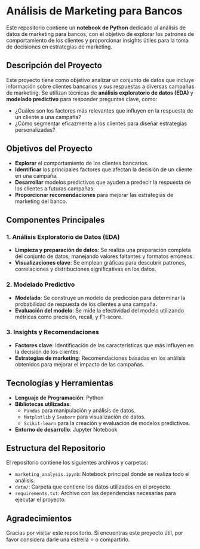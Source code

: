 # Análisis de Marketing para Bancos

Este repositorio contiene un **notebook de Python** dedicado al análisis de datos de marketing para bancos, con el objetivo de explorar los patrones de comportamiento de los clientes y proporcionar insights útiles para la toma de decisiones en estrategias de marketing.

## Descripción del Proyecto

Este proyecto tiene como objetivo analizar un conjunto de datos que incluye información sobre clientes bancarios y sus respuestas a diversas campañas de marketing. Se utilizan técnicas de **análisis exploratorio de datos (EDA)** y **modelado predictivo** para responder preguntas clave, como:

- ¿Cuáles son los factores más relevantes que influyen en la respuesta de un cliente a una campaña?
- ¿Cómo segmentar eficazmente a los clientes para diseñar estrategias personalizadas?

## Objetivos del Proyecto

- **Explorar** el comportamiento de los clientes bancarios.
- **Identificar** los principales factores que afectan la decisión de un cliente en una campaña.
- **Desarrollar** modelos predictivos que ayuden a predecir la respuesta de los clientes a futuras campañas.
- **Proporcionar recomendaciones** para mejorar las estrategias de marketing del banco.

## Componentes Principales

### 1. Análisis Exploratorio de Datos (EDA)
- **Limpieza y preparación de datos**: Se realiza una preparación completa del conjunto de datos, manejando valores faltantes y formatos erróneos.
- **Visualizaciones clave**: Se emplean gráficas para descubrir patrones, correlaciones y distribuciones significativas en los datos.

### 2. Modelado Predictivo
- **Modelado**: Se construye un modelo de predicción para determinar la probabilidad de respuesta de los clientes a una campaña.
- **Evaluación del modelo**: Se mide la efectividad del modelo utilizando métricas como precisión, recall, y F1-score.

### 3. Insights y Recomendaciones
- **Factores clave**: Identificación de las características que más influyen en la decisión de los clientes.
- **Estrategias de marketing**: Recomendaciones basadas en los análisis obtenidos para mejorar el impacto de las campañas.

## Tecnologías y Herramientas

- **Lenguaje de Programación**: Python
- **Bibliotecas utilizadas**:
  - `Pandas` para manipulación y análisis de datos.
  - `Matplotlib` y `Seaborn` para visualización de datos.
  - `Scikit-learn` para la creación y evaluación de modelos predictivos.
- **Entorno de desarrollo**: Jupyter Notebook

## Estructura del Repositorio

El repositorio contiene los siguientes archivos y carpetas:

- `marketing_analysis.ipynb`: Notebook principal donde se realiza todo el análisis.
- `data/`: Carpeta que contiene los datos utilizados en el proyecto.
- `requirements.txt`: Archivo con las dependencias necesarias para ejecutar el proyecto.

## Agradecimientos
Gracias por visitar este repositorio. Si encuentras este proyecto útil, por favor considera darle una estrella :star: o compartirlo.
